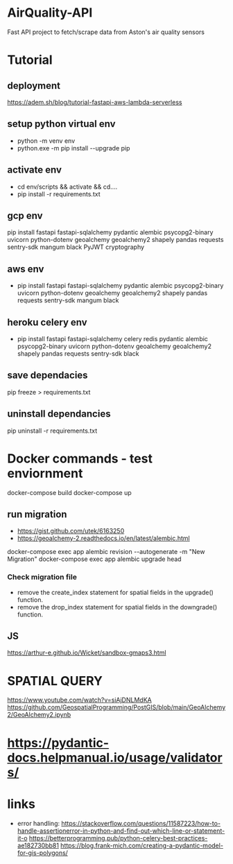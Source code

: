 # AirQuality-API
Fast API project to fetch/scrape data from Aston's air quality sensors

# Tutorial
## deployment
https://adem.sh/blog/tutorial-fastapi-aws-lambda-serverless


## setup python virtual env
-   python -m venv env
-   python.exe -m pip install --upgrade pip

## activate env
-   cd env/scripts && activate && cd..\..
-   pip install -r requirements.txt


## gcp env 
pip install fastapi fastapi-sqlalchemy pydantic alembic psycopg2-binary uvicorn python-dotenv geoalchemy geoalchemy2 shapely pandas requests sentry-sdk mangum black PyJWT cryptography

## aws env
-   pip install fastapi fastapi-sqlalchemy pydantic alembic psycopg2-binary uvicorn python-dotenv geoalchemy geoalchemy2 shapely pandas requests sentry-sdk mangum black 

## heroku celery env
-   pip install fastapi fastapi-sqlalchemy celery redis pydantic alembic psycopg2-binary uvicorn python-dotenv geoalchemy geoalchemy2 shapely pandas requests sentry-sdk black 



## save dependacies
pip freeze > requirements.txt

## uninstall dependancies
pip uninstall -r requirements.txt 

# Docker commands - test enviornment
docker-compose build
docker-compose up

## run migration
- https://gist.github.com/utek/6163250
- https://geoalchemy-2.readthedocs.io/en/latest/alembic.html

docker-compose exec app alembic revision --autogenerate -m "New Migration"
docker-compose exec app alembic upgrade head

### Check migration file
- remove the create_index statement for spatial fields in the upgrade() function.
- remove the drop_index statement for spatial fields  in the downgrade() function.


## JS
https://arthur-e.github.io/Wicket/sandbox-gmaps3.html


# SPATIAL QUERY 
https://www.youtube.com/watch?v=siAjDNLMdKA
https://github.com/GeospatialProgramming/PostGIS/blob/main/GeoAlchemy2/GeoAlchemy2.ipynb

# https://pydantic-docs.helpmanual.io/usage/validators/
# links
- error handling: https://stackoverflow.com/questions/11587223/how-to-handle-assertionerror-in-python-and-find-out-which-line-or-statement-it-o
https://betterprogramming.pub/python-celery-best-practices-ae182730bb81
https://blog.frank-mich.com/creating-a-pydantic-model-for-gis-polygons/

